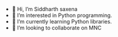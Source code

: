 - 👋 Hi, I’m Siddharth saxena
- 👀 I’m interested in Python programming.
- 🌱 I’m currently learning Python libraries.
- 💞️ I’m looking to collaborate on MNC


<!---
sidcoder121/sidcoder121 is a ✨ special ✨ repository because its `README.md` (this file) appears on your GitHub profile.
You can click the Preview link to take a look at your changes.
--->
